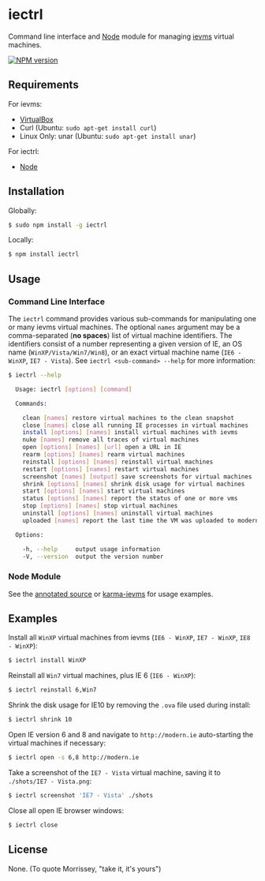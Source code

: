 iectrl
======

Command line interface and [Node](http://nodejs.org) module for managing
[ievms](http://xdissent.github.io/ievms) virtual machines.

[![NPM version](https://badge.fury.io/js/iectrl.png)](http://badge.fury.io/js/iectrl)


Requirements
------------

For ievms:

* [VirtualBox](http://virtualbox.org)
* Curl (Ubuntu: `sudo apt-get install curl`)
* Linux Only: unar (Ubuntu: `sudo apt-get install unar`)

For iectrl:

* [Node](http://nodejs.org)


Installation
------------

Globally:

```sh
$ sudo npm install -g iectrl
```

Locally:

```sh
$ npm install iectrl
```


Usage
-----

### Command Line Interface

The `iectrl` command provides various sub-commands for manipulating one or many
ievms virtual machines. The optional `names` argument may be a comma-separated
(**no spaces**) list of virtual machine identifiers. The identifiers consist of 
a number representing a given version of IE, an OS name 
(`WinXP/Vista/Win7/Win8`), or an exact virtual machine name (`IE6 - WinXP`, 
`IE7 - Vista`). See `iectrl <sub-command> --help` for more information:

```sh
$ iectrl --help

  Usage: iectrl [options] [command]

  Commands:

    clean [names] restore virtual machines to the clean snapshot
    close [names] close all running IE processes in virtual machines
    install [options] [names] install virtual machines with ievms
    nuke [names] remove all traces of virtual machines
    open [options] [names] [url] open a URL in IE
    rearm [options] [names] rearm virtual machines
    reinstall [options] [names] reinstall virtual machines
    restart [options] [names] restart virtual machines
    screenshot [names] [output] save screenshots for virtual machines
    shrink [options] [names] shrink disk usage for virtual machines
    start [options] [names] start virtual machines
    status [options] [names] report the status of one or more vms
    stop [options] [names] stop virtual machines
    uninstall [options] [names] uninstall virtual machines
    uploaded [names] report the last time the VM was uploaded to modern.ie

  Options:

    -h, --help     output usage information
    -V, --version  output the version number
```


### Node Module

See the [annotated source](http://xdissent.github.io/iectrl) or [karma-ievms](http://xdissent.github.io/karma-ievms) for usage examples.


Examples
--------

Install all `WinXP` virtual machines from ievms (`IE6 - WinXP`, `IE7 - WinXP`, 
`IE8 - WinXP`):

```sh
$ iectrl install WinXP
```

Reinstall all `Win7` virtual machines, plus IE 6 (`IE6 - WinXP`):

```sh
$ iectrl reinstall 6,Win7
```

Shrink the disk usage for IE10 by removing the `.ova` file used during install:

```sh
$ iectrl shrink 10
```

Open IE version 6 and 8 and navigate to `http://modern.ie` auto-starting the
virtual machines if necessary:

```sh
$ iectrl open -s 6,8 http://modern.ie
```

Take a screenshot of the `IE7 - Vista` virtual machine, saving it to 
`./shots/IE7 - Vista.png`:

```sh
$ iectrl screenshot 'IE7 - Vista' ./shots
```

Close all open IE browser windows:

```sh
$ iectrl close
```


License
-------

None. (To quote Morrissey, "take it, it's yours")
